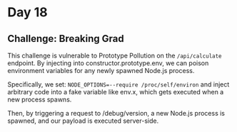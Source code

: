 # Day 18
## Challenge: Breaking Grad

This challenge is vulnerable to Prototype Pollution on the `/api/calculate` endpoint.
By injecting into constructor.prototype.env, we can poison environment variables for any newly spawned Node.js process.

Specifically, we set:
`NODE_OPTIONS=--require /proc/self/environ`
and inject arbitrary code into a fake variable like env.x, which gets executed when a new process spawns.

Then, by triggering a request to /debug/version, a new Node.js process is spawned, and our payload is executed server-side.

